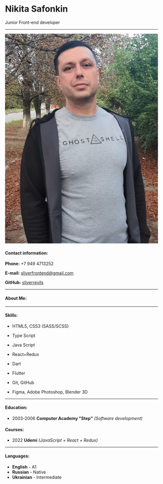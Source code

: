 # Nikita Safonkin

Junior Front-end developer

***

![Nikita Safonkin](https://github.com/sliverrevils/resume/blob/main/foto.png)

#### Contact information:

**Phone:** +7 949 4713252

**E-mail:** sliverfrontend@gmail.com

**GitHub:** [sliverrevils](https://github.com/sliverrevils)

***

#### About Me:



***

#### Skills:

* HTML5, CSS3 (SASS/SCSS)
* Type Script
* Java Script
* React+Redux
* Dart
* Flutter
* Git, GitHub

* Figma, Adobe Photoshop, Blender 3D

***

#### Education:

* 2003-2006 **Computer Academy "Step"**
*(Software development)*

#### Courses:

* 2022 **Udemi**
*(JavaScript + React + Redux)*

***

#### Languages:
* **English** - A1
* **Russian** - Native
* **Ukrainian** - Intermediate
